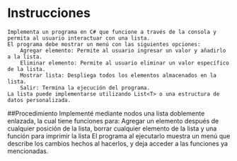 # Instrucciones
    Implementa un programa en C# que funcione a través de la consola y permita al usuario interactuar con una lista.
    El programa debe mostrar un menú con las siguientes opciones:
        Agregar elemento: Permite al usuario ingresar un valor y añadirlo a la lista.
        Eliminar elemento: Permite al usuario eliminar un valor específico de la lista.
        Mostrar lista: Despliega todos los elementos almacenados en la lista.
        Salir: Termina la ejecución del programa.
    La lista puede implementarse utilizando List<T> o una estructura de datos personalizada.
##Procedimiento
    Implementé mediante nodos una lista doblemente enlazada, la cual tiene funciones para: Agregar un elemento después de cualquier posición de la lista, borrar cualquier elemento de la lista y una función para imprimir la lista
    El programa al ejecutarlo muestra un menú que describe los cambios hechos al hacerlos, y deja acceder a las funciones ya mencionadas.
    
